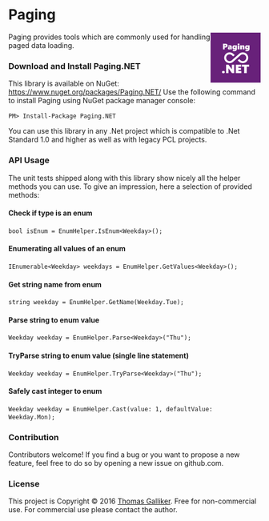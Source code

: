 # Paging
<img src="https://github.com/thomasgalliker/Paging.NET/raw/master/logo.png" height="100" alt="Paging.NET" align="right">
Paging provides tools which are commonly used for handling paged data loading.

### Download and Install Paging.NET
This library is available on NuGet: https://www.nuget.org/packages/Paging.NET/
Use the following command to install Paging using NuGet package manager console:

    PM> Install-Package Paging.NET

You can use this library in any .Net project which is compatible to .Net Standard 1.0 and higher as well as with legacy PCL projects.

### API Usage
The unit tests shipped along with this library show nicely all the helper methods you can use.
To give an impression, here a selection of provided methods:

#### Check if type is an enum
```
bool isEnum = EnumHelper.IsEnum<Weekday>();
```

#### Enumerating all values of an enum
```
IEnumerable<Weekday> weekdays = EnumHelper.GetValues<Weekday>();
```
#### Get string name from enum
```
string weekday = EnumHelper.GetName(Weekday.Tue);
```

#### Parse string to enum value
```
Weekday weekday = EnumHelper.Parse<Weekday>("Thu");
```

#### TryParse string to enum value (single line statement)
```
Weekday weekday = EnumHelper.TryParse<Weekday>("Thu");
```

#### Safely cast integer to enum
```
Weekday weekday = EnumHelper.Cast(value: 1, defaultValue: Weekday.Mon);
```
### Contribution
Contributors welcome! If you find a bug or you want to propose a new feature, feel free to do so by opening a new issue on github.com.

### License
This project is Copyright &copy; 2016 [Thomas Galliker](https://ch.linkedin.com/in/thomasgalliker). Free for non-commercial use. For commercial use please contact the author.
